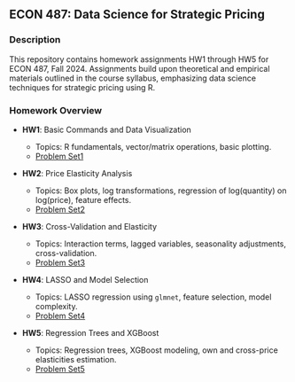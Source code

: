 ## ECON 487: Data Science for Strategic Pricing

### Description
This repository contains homework assignments HW1 through HW5 for ECON 487, Fall 2024. Assignments build upon theoretical and empirical materials outlined in the course syllabus, emphasizing data science techniques for strategic pricing using R.

### Homework Overview

- **HW1**: Basic Commands and Data Visualization
  - Topics: R fundamentals, vector/matrix operations, basic plotting.
  - [Problem Set1](https://github.com/Henry8r8w/ECON487_UW_ProblemSets/blob/main/HW1/487_HW1.pdf)

- **HW2**: Price Elasticity Analysis
  - Topics: Box plots, log transformations, regression of log(quantity) on log(price), feature effects.
  - [Problem Set2](https://github.com/Henry8r8w/ECON487_UW_ProblemSets/blob/main/HW2/Problem%20Set%202%202024.pdf)

- **HW3**: Cross-Validation and Elasticity
  - Topics: Interaction terms, lagged variables, seasonality adjustments, cross-validation.
  - [Problem Set3](https://github.com/Henry8r8w/ECON487_UW_ProblemSets/blob/main/HW3/Problem%20Set%203%20HW3%202024-2.pdf)

- **HW4**: LASSO and Model Selection
  - Topics: LASSO regression using `glmnet`, feature selection, model complexity.
  - [Problem Set4](https://github.com/Henry8r8w/ECON487_UW_ProblemSets/blob/main/HW4/Problem%20Set%204%202024.pdf)

- **HW5**: Regression Trees and XGBoost
  - Topics: Regression trees, XGBoost modeling, own and cross-price elasticities estimation.
  - [Problem Set5](https://github.com/Henry8r8w/ECON487_UW_ProblemSets/blob/main/HW5/Probelm%20Set%205%202024.pdf)
